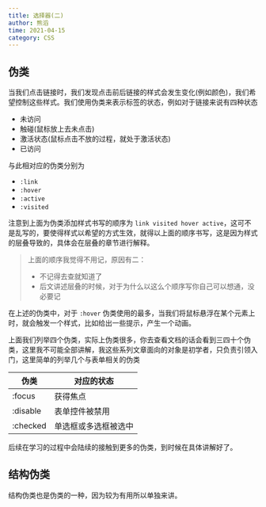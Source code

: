 ```yaml
---
title: 选择器(二)
author: 熊滔
time: 2021-04-15
category: CSS
---
```


## 伪类

当我们点击链接时，我们发现点击前后链接的样式会发生变化(例如颜色)，我们希望控制这些样式。我们使用伪类来表示标签的状态，例如对于链接来说有四种状态

- 未访问
- 触碰(鼠标放上去未点击)
- 激活状态(鼠标点击不放的过程，就处于激活状态)
- 已访问

与此相对应的伪类分别为

- `:link`
- `:hover`
- `:active`
- `:visited`

<CodeSwitcher :languages="{html: 'html', css: 'css'}">
<template v-slot:html>

```html
<div>
    <a href="http://www.bilibili.com" target="_blank">bilibili</a>
</div>
```

</template>
<template v-slot:css>

```css
a:link {
    /* 未访问时，颜色为红色 */
    color: red;
}
a:visited {
    /* 访问之后，颜色为绿色 */
    color: green;
}
a:hover {
    /* 鼠标放上去时，颜色为粉色 */
    color: pink;
}
a:active {
    /* 鼠标点击不放的过程中，颜色为蓝色 */
    color: blue;
}
```

</template>
</CodeSwitcher>

<DisplayBox>

<CSS-Demo-09></CSS-Demo-09>

</DisplayBox>

注意到上面为伪类添加样式书写的顺序为 `link visited hover active`，这可不是乱写的，要使得样式以希望的方式生效，就得以上面的顺序书写，这是因为样式的层叠导致的，具体会在层叠的章节进行解释。

> 上面的顺序我觉得不用记，原因有二：
>
> - 不记得去查就知道了
> - 后文讲述层叠的时候，对于为什么以这么个顺序写你自己可以想通，没必要记

在上述的伪类中，对于 `:hover` 伪类使用的最多，当我们将鼠标悬浮在某个元素上时，就会触发一个样式，比如给出一些提示，产生一个动画。

上面我们列举四个伪类，实际上伪类很多，你去查看文档的话会看到三四十个伪类，这里我不可能全部讲解，我这些系列文章面向的对象是初学者，只负责引领入门，这里简单的列举几个与表单相关的伪类

| 伪类     | 对应的状态           |
| -------- | -------------------- |
| :focus   | 获得焦点             |
| :disable | 表单控件被禁用       |
| :checked | 单选框或多选框被选中 |

后续在学习的过程中会陆续的接触到更多的伪类，到时候在具体讲解好了。

## 结构伪类

结构伪类也是伪类的一种，因为较为有用所以单独来讲。